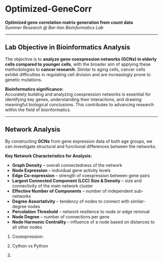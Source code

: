 # Optimized-GeneCorr
**Optimized gene correlation matrix generation from count data**  
*Summer Research @ Bar-Ilan Bioinformatics Lab*

---

## Lab Objective in Bioinformatics Analysis
The objective is to **analyze gene coexpression networks (GCNs) in elderly cells compared to younger cells**, with the broader aim of applying these methodologies to **cancer research**. Similar to aging cells, cancer cells exhibit difficulties in regulating cell division and are increasingly prone to genetic mutations.  

**Bioinformatics significance:**  
Accurately building and analyzing coexpression networks is essential for identifying key genes, understanding their interactions, and drawing meaningful biological conclusions. This contributes to advancing research within the field of bioinformatics.

---

## Network Analysis
By constructing **GCNs** from gene expression data of both age groups, we can investigate structural and functional differences between the networks.  

**Key Network Characteristics for Analysis:**  
- **Graph Density** – overall connectedness of the network  
- **Node Expression** – individual gene activity levels  
- **Edge Co-expression** – strength of coexpression between gene pairs  
- **Largest Connected Component (LCC) Size & Density** – size and connectivity of the main network cluster  
- **Effective Number of Components** – number of independent sub-networks  
- **Degree Assortativity** – tendency of nodes to connect with similar-degree nodes  
- **Percolation Threshold** – network resilience to node or edge removal  
- **Node Degree** – number of connections per gene  
- **Node Harmonic Centrality** – influence of a node based on distances to all other nodes


1. Cooexpression:
   
3. Cython vs Python

4. 
